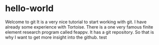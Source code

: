 # hello-world
Welcome to git
It is a very nice tutorial to start working with git. 
I have already some experience with Tortoise.
There is a one very famous finite element research program called feappv.
It has a git repository. So that is why I want to get more insight into
the github.
test
